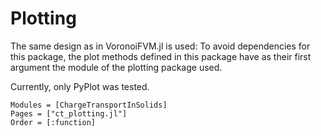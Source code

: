  
# Plotting
The same design as in VoronoiFVM.jl is used: To avoid dependencies for this package,
the plot methods defined in this package have as their first argument the module of
the plotting package used.

Currently, only PyPlot was tested.


```@autodocs
Modules = [ChargeTransportInSolids]
Pages = ["ct_plotting.jl"]
Order = [:function]
```
